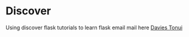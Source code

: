 # Discover
Using discover flask tutorials to learn flask
email mail here [Davies Tonui](tonuidavies@gmail.com)
